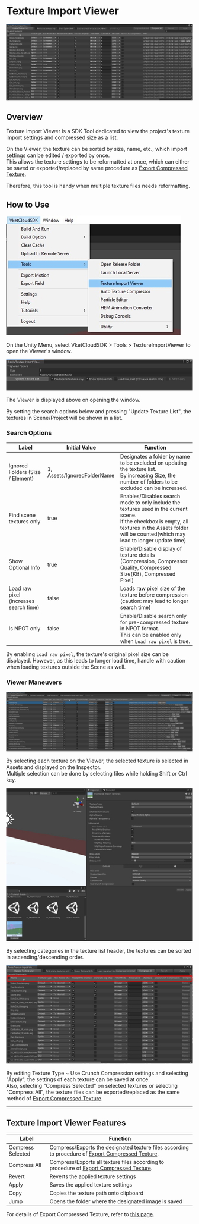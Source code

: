# Texture Import Viewer

![TextureImportViewer_1](img/TextureImportViewer_1.jpg)

## Overview

Texture Import Viewer is a SDK Tool dedicated to view the project's texture import settings and compressed size as a list.

On the Viewer, the texture can be sorted by size, name, etc., which import settings can be edited / exported by once.<br>
This allows the texture settings to be reformatted at once, which can either be saved or exported/replaced by same procedure as [Export Compressed Texture](./ExportCompressedTexture.md).

Therefore, this tool is handy when multiple texture files needs reformatting.

## How to Use

![TextureImportViewer_2](img/TextureImportViewer_2.jpg)

On the Unity Menu, select VketCloudSDK > Tools > TextureImportViewer to open the Viewer's window.

![TextureImportViewer_3](img/TextureImportViewer_3.jpg)

The Viewer is displayed above on opening the window.

By setting the search options below and pressing "Update Texture List", the textures in Scene/Project will be shown in a list.

### Search Options

| Label | Initial Value | Function |
| ---- | ---- | ---- |
| Ignored Folders (Size / Element)| 1, Assets/IgnoredFolderName | Designates a folder by name to be excluded on updating the texture list.<br>By increasing Size, the number of folders to be excluded can be increased. |
| Find scene textures only | true | Enables/Disables search mode to only include the textures used in the current scene.<br>If the checkbox is empty, all textures in the Assets folder will be counted(which may lead to longer update time)|
| Show Optional Info | true | Enable/Disable display of texture details (Compression, Compressor Quality, Compressed Size(KB), Compressed Pixel) |
| Load raw pixel (increases search time) | false | Loads raw pixel size of the texture before compression (caution: may lead to longer search time) |
| Is NPOT only | false | Enable/Disable search only for pre-compressed texture in NPOT format.<br> This can be enabled only when `Load raw pixel` is true.|

By enabling `Load raw pixel`, the texture's original pixel size can be displayed. However, as this leads to longer load time, handle with caution when loading textures outside the Scene as well.

### Viewer Maneuvers

![TextureImportViewer_4](img/TextureImportViewer_4.jpg)

By selecting each texture on the Viewer, the selected texture is selected in Assets and displayed on the Inspector.<br>
Multiple selection can be done by selecting files while holding Shift or Ctrl key.

![TextureImportViewer_5](img/TextureImportViewer_5.jpg)

By selecting categories in the texture list header, the textures can be sorted in ascending/descending order.

![TextureImportViewer_6](img/TextureImportViewer_6.jpg)

By editing Texture Type ~ Use Crunch Compression settings and selecting "Apply", the settings of each texture can be saved at once.<br>
Also, selecting "Compress Selected" on selected textures or selecting "Compress All", the texture files can be exported/replaced as the same method of [Export Compressed Texture](./ExportCompressedTexture.md).

---

## Texture Import Viewer Features

| Label | Function |
| ---- | ---- |
| Compress Selected | Compress/Exports the designated texture files according to procedure of [Export Compressed Texture](./ExportCompressedTexture.md). |
| Compress All | Compress/Exports all texture files according to procedure of [Export Compressed Texture](./ExportCompressedTexture.md). |
| Revert | Reverts the applied texture settings |
| Apply | Saves the applied texture settings |
| Copy | Copies the texture path onto clipboard  |
| Jump | Opens the folder where the designated image is saved |

For details of Export Compressed Texture, refer to [this page](./ExportCompressedTexture.md).
